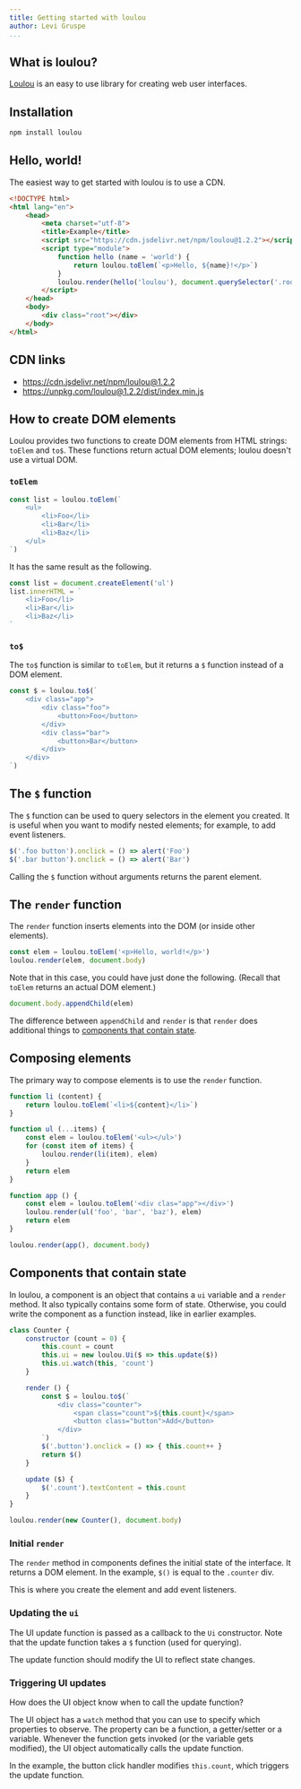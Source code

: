 ```yaml
---
title: Getting started with loulou
author: Levi Gruspe
...
```


What is loulou?
---------------

[Loulou](https://github.com/lggruspe/loulou) is an easy to use library for creating web user interfaces.

Installation
------------

```bash
npm install loulou
```

Hello, world!
-------------

The easiest way to get started with loulou is to use a CDN.

```html
<!DOCTYPE html>
<html lang="en">
    <head>
        <meta charset="utf-8">
        <title>Example</title>
        <script src="https://cdn.jsdelivr.net/npm/loulou@1.2.2"></script>
        <script type="module">
            function hello (name = 'world') {
                return loulou.toElem(`<p>Hello, ${name}!</p>`)
            }
            loulou.render(hello('loulou'), document.querySelector('.root'))
        </script>
    </head>
    <body>
        <div class="root"></div>
    </body>
</html>
```

CDN links
---------

- <https://cdn.jsdelivr.net/npm/loulou@1.2.2>
- <https://unpkg.com/loulou@1.2.2/dist/index.min.js>

How to create DOM elements
--------------------------

Loulou provides two functions to create DOM elements from HTML strings:
`toElem` and `to$`.
These functions return actual DOM elements; loulou doesn't use a virtual DOM.

### `toElem`

```javascript
const list = loulou.toElem(`
    <ul>
        <li>Foo</li>
        <li>Bar</li>
        <li>Baz</li>
    </ul>
`)
```

It has the same result as the following.

```javascript
const list = document.createElement('ul')
list.innerHTML = `
    <li>Foo</li>
    <li>Bar</li>
    <li>Baz</li>
`
```

### `to$`

The `to$` function is similar to `toElem`, but it returns a `$` function instead of a DOM element.

```javascript
const $ = loulou.to$(`
    <div class="app">
        <div class="foo">
            <button>Foo</button>
        </div>
        <div class="bar">
            <button>Bar</button>
        </div>
    </div>
`)
```

The `$` function
----------------

The `$` function can be used to query selectors in the element you created.
It is useful when you want to modify nested elements; for example, to add event listeners.

```javascript
$('.foo button').onclick = () => alert('Foo')
$('.bar button').onclick = () => alert('Bar')
```

Calling the `$` function without arguments returns the parent element.

The `render` function
---------------------

The `render` function inserts elements into the DOM (or inside other elements).

```javascript
const elem = loulou.toElem('<p>Hello, world!</p>')
loulou.render(elem, document.body)
```

Note that in this case, you could have just done the following.
(Recall that `toElem` returns an actual DOM element.)

```javascript
document.body.appendChild(elem)
```

The difference between `appendChild` and `render` is that `render` does additional things to [components that contain state](#components-that-contain-state).

Composing elements
------------------

The primary way to compose elements is to use the `render` function.

```javascript
function li (content) {
    return loulou.toElem(`<li>${content}</li>`)
}

function ul (...items) {
    const elem = loulou.toElem('<ul></ul>')
    for (const item of items) {
        loulou.render(li(item), elem)
    }
    return elem
}

function app () {
    const elem = loulou.toElem('<div clas="app"></div>')
    loulou.render(ul('foo', 'bar', 'baz'), elem)
    return elem
}

loulou.render(app(), document.body)
```

Components that contain state
-----------------------------

In loulou, a component is an object that contains a `ui` variable and a `render` method.
It also typically contains some form of state.
Otherwise, you could write the component as a function instead, like in earlier examples.

```javascript
class Counter {
    constructor (count = 0) {
        this.count = count
        this.ui = new loulou.Ui($ => this.update($))
        this.ui.watch(this, 'count')
    }

    render () {
        const $ = loulou.to$(`
            <div class="counter">
                <span class="count">${this.count}</span>
                <button class="button">Add</button>
            </div>
        `)
        $('.button').onclick = () => { this.count++ }
        return $()
    }

    update ($) {
        $('.count').textContent = this.count
    }
}

loulou.render(new Counter(), document.body)
```

### Initial `render`

The `render` method in components defines the initial state of the interface.
It returns a DOM element.
In the example, `$()` is equal to the `.counter` div.

This is where you create the element and add event listeners.

### Updating the `ui`

The UI update function is passed as a callback to the `Ui` constructor.
Note that the update function takes a `$` function (used for querying).

The update function should modify the UI to reflect state changes.

### Triggering UI updates

How does the UI object know when to call the update function?

The UI object has a `watch` method that you can use to specify which properties to observe.
The property can be a function, a getter/setter or a variable.
Whenever the function gets invoked (or the variable gets modified), the UI object automatically calls the update function.

In the example, the button click handler modifies `this.count`, which triggers the update function.
